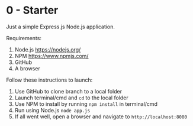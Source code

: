 # 0 - Starter

Just a simple Express.js Node.js application. 

Requirements:
1. Node.js https://nodejs.org/
2. NPM https://www.npmjs.com/
3. GitHub
3. A browser

Follow these instructions to launch:

1. Use GitHub to clone branch to a local folder
2. Launch terminal/cmd and `cd` to the local folder
3. Use NPM to install by running `npm install` in terminal/cmd
4. Run using Node.js `node app.js`
5. If all went well, open a browser and navigate to `http://localhost:8080`
